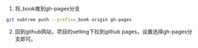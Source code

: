 1. 将_book推到gh-pages分支
```sh
git subtree push --prefix=_book origin gh-pages
```
2. 回到github网站，项目的setting下拉到github pages，设置选择gh-pages分支即可。
